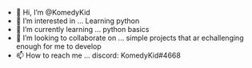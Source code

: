 - 👋 Hi, I’m @KomedyKid
- 👀 I’m interested in ... Learning python
- 🌱 I’m currently learning ... python basics
- 💞️ I’m looking to collaborate on ... simple projects that ar echallenging enough for me to develop
- 📫 How to reach me ... discord: KomedyKid#4668

<!---
KomedyKid/KomedyKid is a ✨ special ✨ repository because its `README.md` (this file) appears on your GitHub profile.
You can click the Preview link to take a look at your changes.
--->

